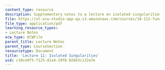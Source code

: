 ```yaml
---
content_type: resource
description: Supplementary notes to a lecture on isolated singularities.
file: https://ol-ocw-studio-app-qa.s3.amazonaws.com/courses/18-112-functions-of-a-complex-variable-fall-2008/c10ce9f5f125d1a429f882843c132a7e_lecture11.pdf
file_type: application/pdf
learning_resource_types:
- Lecture Notes
ocw_type: OCWFile
parent_title: Lecture Notes
parent_type: CourseSection
resourcetype: Document
title: 'Lecture 11: Isolated Singularities'
uid: c10ce9f5-f125-d1a4-29f8-82843c132a7e
---
```

